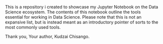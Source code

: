 This is a repository i created to showcase my Jupyter Notebook on the Data Science ecosystem. 
The contents of this notebook outline the tools essential for working in Data Science. 
Please note that this is not an expansive list, but is instead meant as an introductory pointer of sorts to the most commonly used tools. 

Thank you, 
Your author, Kudzai Chisango. 
